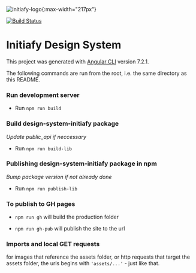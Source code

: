 ![initiafy-logo](https://initiafy-website-images.s3.amazonaws.com/wordpress-upload/2017/12/initiafy-logo.svg){:max-width="217px"}

[![Build Status](https://semaphoreci.com/api/v1/admin-initiafy-25/design-system-initiafy/branches/master/badge.svg)](https://semaphoreci.com/admin-initiafy-25/design-system-initiafy)

# Initiafy Design System

This project was generated with [Angular CLI](https://github.com/angular/angular-cli) version 7.2.1.

The following commands are run from the root, i.e. the same directory as this README.

### Run development server

- Run `npm run build`

### Build design-system-initiafy package

*Update public_api if neccessary*

- Run `npm run build-lib`

### Publishing design-system-initiafy package in npm

*Bump package version if not already done*

- Run `npm run publish-lib`

### To publish to GH pages

 - `npm run gh` will build the production folder

 - `npm run gh-pub` will publish the site to the url

### Imports and local GET requests

for images that reference the assets folder, or http requests that target the assets folder, the urls begins with `'assets/...'` - just like that.
